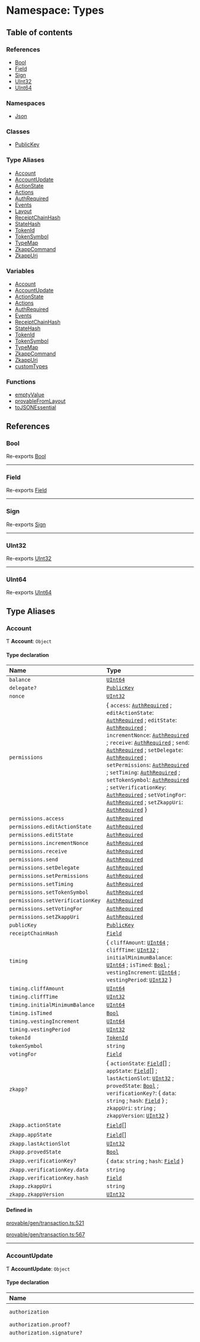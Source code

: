 # Namespace: Types

## Table of contents

### References

- [Bool](Types.md#bool)
- [Field](Types.md#field)
- [Sign](Types.md#sign)
- [UInt32](Types.md#uint32)
- [UInt64](Types.md#uint64)

### Namespaces

- [Json](Types.Json.md)

### Classes

- [PublicKey](../classes/Types.PublicKey.md)

### Type Aliases

- [Account](Types.md#account)
- [AccountUpdate](Types.md#accountupdate)
- [ActionState](Types.md#actionstate)
- [Actions](Types.md#actions)
- [AuthRequired](Types.md#authrequired)
- [Events](Types.md#events)
- [Layout](Types.md#layout)
- [ReceiptChainHash](Types.md#receiptchainhash)
- [StateHash](Types.md#statehash)
- [TokenId](Types.md#tokenid)
- [TokenSymbol](Types.md#tokensymbol)
- [TypeMap](Types.md#typemap)
- [ZkappCommand](Types.md#zkappcommand)
- [ZkappUri](Types.md#zkappuri)

### Variables

- [Account](Types.md#account-1)
- [AccountUpdate](Types.md#accountupdate-1)
- [ActionState](Types.md#actionstate-1)
- [Actions](Types.md#actions-1)
- [AuthRequired](Types.md#authrequired-1)
- [Events](Types.md#events-1)
- [ReceiptChainHash](Types.md#receiptchainhash-1)
- [StateHash](Types.md#statehash-1)
- [TokenId](Types.md#tokenid-1)
- [TokenSymbol](Types.md#tokensymbol-1)
- [TypeMap](Types.md#typemap-1)
- [ZkappCommand](Types.md#zkappcommand-1)
- [ZkappUri](Types.md#zkappuri-1)
- [customTypes](Types.md#customtypes)

### Functions

- [emptyValue](Types.md#emptyvalue)
- [provableFromLayout](Types.md#provablefromlayout)
- [toJSONEssential](Types.md#tojsonessential)

## References

### Bool

Re-exports [Bool](../classes/Bool.md)

___

### Field

Re-exports [Field](../classes/Field.md)

___

### Sign

Re-exports [Sign](../classes/Sign.md)

___

### UInt32

Re-exports [UInt32](../classes/UInt32.md)

___

### UInt64

Re-exports [UInt64](../classes/UInt64.md)

## Type Aliases

### Account

Ƭ **Account**: `Object`

#### Type declaration

| Name | Type |
| :------ | :------ |
| `balance` | [`UInt64`](../classes/UInt64.md) |
| `delegate?` | [`PublicKey`](../classes/Types.PublicKey.md) |
| `nonce` | [`UInt32`](../classes/UInt32.md) |
| `permissions` | { `access`: [`AuthRequired`](Types.md#authrequired-1) ; `editActionState`: [`AuthRequired`](Types.md#authrequired-1) ; `editState`: [`AuthRequired`](Types.md#authrequired-1) ; `incrementNonce`: [`AuthRequired`](Types.md#authrequired-1) ; `receive`: [`AuthRequired`](Types.md#authrequired-1) ; `send`: [`AuthRequired`](Types.md#authrequired-1) ; `setDelegate`: [`AuthRequired`](Types.md#authrequired-1) ; `setPermissions`: [`AuthRequired`](Types.md#authrequired-1) ; `setTiming`: [`AuthRequired`](Types.md#authrequired-1) ; `setTokenSymbol`: [`AuthRequired`](Types.md#authrequired-1) ; `setVerificationKey`: [`AuthRequired`](Types.md#authrequired-1) ; `setVotingFor`: [`AuthRequired`](Types.md#authrequired-1) ; `setZkappUri`: [`AuthRequired`](Types.md#authrequired-1)  } |
| `permissions.access` | [`AuthRequired`](Types.md#authrequired-1) |
| `permissions.editActionState` | [`AuthRequired`](Types.md#authrequired-1) |
| `permissions.editState` | [`AuthRequired`](Types.md#authrequired-1) |
| `permissions.incrementNonce` | [`AuthRequired`](Types.md#authrequired-1) |
| `permissions.receive` | [`AuthRequired`](Types.md#authrequired-1) |
| `permissions.send` | [`AuthRequired`](Types.md#authrequired-1) |
| `permissions.setDelegate` | [`AuthRequired`](Types.md#authrequired-1) |
| `permissions.setPermissions` | [`AuthRequired`](Types.md#authrequired-1) |
| `permissions.setTiming` | [`AuthRequired`](Types.md#authrequired-1) |
| `permissions.setTokenSymbol` | [`AuthRequired`](Types.md#authrequired-1) |
| `permissions.setVerificationKey` | [`AuthRequired`](Types.md#authrequired-1) |
| `permissions.setVotingFor` | [`AuthRequired`](Types.md#authrequired-1) |
| `permissions.setZkappUri` | [`AuthRequired`](Types.md#authrequired-1) |
| `publicKey` | [`PublicKey`](../classes/Types.PublicKey.md) |
| `receiptChainHash` | [`Field`](../classes/Field.md) |
| `timing` | { `cliffAmount`: [`UInt64`](../classes/UInt64.md) ; `cliffTime`: [`UInt32`](../classes/UInt32.md) ; `initialMinimumBalance`: [`UInt64`](../classes/UInt64.md) ; `isTimed`: [`Bool`](../classes/Bool.md) ; `vestingIncrement`: [`UInt64`](../classes/UInt64.md) ; `vestingPeriod`: [`UInt32`](../classes/UInt32.md)  } |
| `timing.cliffAmount` | [`UInt64`](../classes/UInt64.md) |
| `timing.cliffTime` | [`UInt32`](../classes/UInt32.md) |
| `timing.initialMinimumBalance` | [`UInt64`](../classes/UInt64.md) |
| `timing.isTimed` | [`Bool`](../classes/Bool.md) |
| `timing.vestingIncrement` | [`UInt64`](../classes/UInt64.md) |
| `timing.vestingPeriod` | [`UInt32`](../classes/UInt32.md) |
| `tokenId` | [`TokenId`](Types.md#tokenid-1) |
| `tokenSymbol` | `string` |
| `votingFor` | [`Field`](../classes/Field.md) |
| `zkapp?` | { `actionState`: [`Field`](../classes/Field.md)[] ; `appState`: [`Field`](../classes/Field.md)[] ; `lastActionSlot`: [`UInt32`](../classes/UInt32.md) ; `provedState`: [`Bool`](../classes/Bool.md) ; `verificationKey?`: { `data`: `string` ; `hash`: [`Field`](../classes/Field.md)  } ; `zkappUri`: `string` ; `zkappVersion`: [`UInt32`](../classes/UInt32.md)  } |
| `zkapp.actionState` | [`Field`](../classes/Field.md)[] |
| `zkapp.appState` | [`Field`](../classes/Field.md)[] |
| `zkapp.lastActionSlot` | [`UInt32`](../classes/UInt32.md) |
| `zkapp.provedState` | [`Bool`](../classes/Bool.md) |
| `zkapp.verificationKey?` | { `data`: `string` ; `hash`: [`Field`](../classes/Field.md)  } |
| `zkapp.verificationKey.data` | `string` |
| `zkapp.verificationKey.hash` | [`Field`](../classes/Field.md) |
| `zkapp.zkappUri` | `string` |
| `zkapp.zkappVersion` | [`UInt32`](../classes/UInt32.md) |

#### Defined in

[provable/gen/transaction.ts:521](https://github.com/o1-labs/snarkyjs/blob/3779d0f/src/provable/gen/transaction.ts#L521)

[provable/gen/transaction.ts:567](https://github.com/o1-labs/snarkyjs/blob/3779d0f/src/provable/gen/transaction.ts#L567)

___

### AccountUpdate

Ƭ **AccountUpdate**: `Object`

#### Type declaration

| Name | Type |
| :------ | :------ |
| `authorization` | { `proof?`: `string` ; `signature?`: `string`  } |
| `authorization.proof?` | `string` |
| `authorization.signature?` | `string` |
| `body` | { `actions`: { `data`: [`Field`](../classes/Field.md)[][] ; `hash`: [`Field`](../classes/Field.md)  } ; `authorizationKind`: { `isProved`: [`Bool`](../classes/Bool.md) ; `isSigned`: [`Bool`](../classes/Bool.md) ; `verificationKeyHash`: [`Field`](../classes/Field.md)  } ; `balanceChange`: { `magnitude`: [`UInt64`](../classes/UInt64.md) ; `sgn`: [`Sign`](../classes/Sign.md)  } ; `callData`: [`Field`](../classes/Field.md) ; `callDepth`: `number` ; `events`: { `data`: [`Field`](../classes/Field.md)[][] ; `hash`: [`Field`](../classes/Field.md)  } ; `implicitAccountCreationFee`: [`Bool`](../classes/Bool.md) ; `incrementNonce`: [`Bool`](../classes/Bool.md) ; `mayUseToken`: { `inheritFromParent`: [`Bool`](../classes/Bool.md) ; `parentsOwnToken`: [`Bool`](../classes/Bool.md)  } ; `preconditions`: { `account`: { `actionState`: { `isSome`: [`Bool`](../classes/Bool.md) ; `value`: [`Field`](../classes/Field.md)  } ; `balance`: { `isSome`: [`Bool`](../classes/Bool.md) ; `value`: { `lower`: [`UInt64`](../classes/UInt64.md) ; `upper`: [`UInt64`](../classes/UInt64.md)  }  } ; `delegate`: { `isSome`: [`Bool`](../classes/Bool.md) ; `value`: [`PublicKey`](../classes/Types.PublicKey.md)  } ; `isNew`: { `isSome`: [`Bool`](../classes/Bool.md) ; `value`: [`Bool`](../classes/Bool.md)  } ; `nonce`: { `isSome`: [`Bool`](../classes/Bool.md) ; `value`: { `lower`: [`UInt32`](../classes/UInt32.md) ; `upper`: [`UInt32`](../classes/UInt32.md)  }  } ; `provedState`: { `isSome`: [`Bool`](../classes/Bool.md) ; `value`: [`Bool`](../classes/Bool.md)  } ; `receiptChainHash`: { `isSome`: [`Bool`](../classes/Bool.md) ; `value`: [`Field`](../classes/Field.md)  } ; `state`: { `isSome`: [`Bool`](../classes/Bool.md) ; `value`: [`Field`](../classes/Field.md)  }[]  } ; `network`: { `blockchainLength`: { `isSome`: [`Bool`](../classes/Bool.md) ; `value`: { `lower`: [`UInt32`](../classes/UInt32.md) ; `upper`: [`UInt32`](../classes/UInt32.md)  }  } ; `globalSlotSinceGenesis`: { `isSome`: [`Bool`](../classes/Bool.md) ; `value`: { `lower`: [`UInt32`](../classes/UInt32.md) ; `upper`: [`UInt32`](../classes/UInt32.md)  }  } ; `minWindowDensity`: { `isSome`: [`Bool`](../classes/Bool.md) ; `value`: { `lower`: [`UInt32`](../classes/UInt32.md) ; `upper`: [`UInt32`](../classes/UInt32.md)  }  } ; `nextEpochData`: { `epochLength`: { `isSome`: [`Bool`](../classes/Bool.md) ; `value`: { `lower`: [`UInt32`](../classes/UInt32.md) ; `upper`: [`UInt32`](../classes/UInt32.md)  }  } ; `ledger`: { `hash`: { `isSome`: [`Bool`](../classes/Bool.md) ; `value`: [`Field`](../classes/Field.md)  } ; `totalCurrency`: { `isSome`: [`Bool`](../classes/Bool.md) ; `value`: { `lower`: [`UInt64`](../classes/UInt64.md) ; `upper`: [`UInt64`](../classes/UInt64.md)  }  }  } ; `lockCheckpoint`: { `isSome`: [`Bool`](../classes/Bool.md) ; `value`: [`Field`](../classes/Field.md)  } ; `seed`: { `isSome`: [`Bool`](../classes/Bool.md) ; `value`: [`Field`](../classes/Field.md)  } ; `startCheckpoint`: { `isSome`: [`Bool`](../classes/Bool.md) ; `value`: [`Field`](../classes/Field.md)  }  } ; `snarkedLedgerHash`: { `isSome`: [`Bool`](../classes/Bool.md) ; `value`: [`Field`](../classes/Field.md)  } ; `stakingEpochData`: { `epochLength`: { `isSome`: [`Bool`](../classes/Bool.md) ; `value`: { `lower`: [`UInt32`](../classes/UInt32.md) ; `upper`: [`UInt32`](../classes/UInt32.md)  }  } ; `ledger`: { `hash`: { `isSome`: [`Bool`](../classes/Bool.md) ; `value`: [`Field`](../classes/Field.md)  } ; `totalCurrency`: { `isSome`: [`Bool`](../classes/Bool.md) ; `value`: { `lower`: [`UInt64`](../classes/UInt64.md) ; `upper`: [`UInt64`](../classes/UInt64.md)  }  }  } ; `lockCheckpoint`: { `isSome`: [`Bool`](../classes/Bool.md) ; `value`: [`Field`](../classes/Field.md)  } ; `seed`: { `isSome`: [`Bool`](../classes/Bool.md) ; `value`: [`Field`](../classes/Field.md)  } ; `startCheckpoint`: { `isSome`: [`Bool`](../classes/Bool.md) ; `value`: [`Field`](../classes/Field.md)  }  } ; `totalCurrency`: { `isSome`: [`Bool`](../classes/Bool.md) ; `value`: { `lower`: [`UInt64`](../classes/UInt64.md) ; `upper`: [`UInt64`](../classes/UInt64.md)  }  }  } ; `validWhile`: { `isSome`: [`Bool`](../classes/Bool.md) ; `value`: { `lower`: [`UInt32`](../classes/UInt32.md) ; `upper`: [`UInt32`](../classes/UInt32.md)  }  }  } ; `publicKey`: [`PublicKey`](../classes/Types.PublicKey.md) ; `tokenId`: [`TokenId`](Types.md#tokenid-1) ; `update`: { `appState`: { `isSome`: [`Bool`](../classes/Bool.md) ; `value`: [`Field`](../classes/Field.md)  }[] ; `delegate`: { `isSome`: [`Bool`](../classes/Bool.md) ; `value`: [`PublicKey`](../classes/Types.PublicKey.md)  } ; `permissions`: { `isSome`: [`Bool`](../classes/Bool.md) ; `value`: { `access`: [`AuthRequired`](Types.md#authrequired-1) ; `editActionState`: [`AuthRequired`](Types.md#authrequired-1) ; `editState`: [`AuthRequired`](Types.md#authrequired-1) ; `incrementNonce`: [`AuthRequired`](Types.md#authrequired-1) ; `receive`: [`AuthRequired`](Types.md#authrequired-1) ; `send`: [`AuthRequired`](Types.md#authrequired-1) ; `setDelegate`: [`AuthRequired`](Types.md#authrequired-1) ; `setPermissions`: [`AuthRequired`](Types.md#authrequired-1) ; `setTiming`: [`AuthRequired`](Types.md#authrequired-1) ; `setTokenSymbol`: [`AuthRequired`](Types.md#authrequired-1) ; `setVerificationKey`: [`AuthRequired`](Types.md#authrequired-1) ; `setVotingFor`: [`AuthRequired`](Types.md#authrequired-1) ; `setZkappUri`: [`AuthRequired`](Types.md#authrequired-1)  }  } ; `timing`: { `isSome`: [`Bool`](../classes/Bool.md) ; `value`: { `cliffAmount`: [`UInt64`](../classes/UInt64.md) ; `cliffTime`: [`UInt32`](../classes/UInt32.md) ; `initialMinimumBalance`: [`UInt64`](../classes/UInt64.md) ; `vestingIncrement`: [`UInt64`](../classes/UInt64.md) ; `vestingPeriod`: [`UInt32`](../classes/UInt32.md)  }  } ; `tokenSymbol`: { `isSome`: [`Bool`](../classes/Bool.md) ; `value`: { `field`: [`Field`](../classes/Field.md) ; `symbol`: `string`  }  } ; `verificationKey`: { `isSome`: [`Bool`](../classes/Bool.md) ; `value`: { `data`: `string` ; `hash`: [`Field`](../classes/Field.md)  }  } ; `votingFor`: { `isSome`: [`Bool`](../classes/Bool.md) ; `value`: [`Field`](../classes/Field.md)  } ; `zkappUri`: { `isSome`: [`Bool`](../classes/Bool.md) ; `value`: { `data`: `string` ; `hash`: [`Field`](../classes/Field.md)  }  }  } ; `useFullCommitment`: [`Bool`](../classes/Bool.md)  } |
| `body.actions` | { `data`: [`Field`](../classes/Field.md)[][] ; `hash`: [`Field`](../classes/Field.md)  } |
| `body.actions.data` | [`Field`](../classes/Field.md)[][] |
| `body.actions.hash` | [`Field`](../classes/Field.md) |
| `body.authorizationKind` | { `isProved`: [`Bool`](../classes/Bool.md) ; `isSigned`: [`Bool`](../classes/Bool.md) ; `verificationKeyHash`: [`Field`](../classes/Field.md)  } |
| `body.authorizationKind.isProved` | [`Bool`](../classes/Bool.md) |
| `body.authorizationKind.isSigned` | [`Bool`](../classes/Bool.md) |
| `body.authorizationKind.verificationKeyHash` | [`Field`](../classes/Field.md) |
| `body.balanceChange` | { `magnitude`: [`UInt64`](../classes/UInt64.md) ; `sgn`: [`Sign`](../classes/Sign.md)  } |
| `body.balanceChange.magnitude` | [`UInt64`](../classes/UInt64.md) |
| `body.balanceChange.sgn` | [`Sign`](../classes/Sign.md) |
| `body.callData` | [`Field`](../classes/Field.md) |
| `body.callDepth` | `number` |
| `body.events` | { `data`: [`Field`](../classes/Field.md)[][] ; `hash`: [`Field`](../classes/Field.md)  } |
| `body.events.data` | [`Field`](../classes/Field.md)[][] |
| `body.events.hash` | [`Field`](../classes/Field.md) |
| `body.implicitAccountCreationFee` | [`Bool`](../classes/Bool.md) |
| `body.incrementNonce` | [`Bool`](../classes/Bool.md) |
| `body.mayUseToken` | { `inheritFromParent`: [`Bool`](../classes/Bool.md) ; `parentsOwnToken`: [`Bool`](../classes/Bool.md)  } |
| `body.mayUseToken.inheritFromParent` | [`Bool`](../classes/Bool.md) |
| `body.mayUseToken.parentsOwnToken` | [`Bool`](../classes/Bool.md) |
| `body.preconditions` | { `account`: { `actionState`: { `isSome`: [`Bool`](../classes/Bool.md) ; `value`: [`Field`](../classes/Field.md)  } ; `balance`: { `isSome`: [`Bool`](../classes/Bool.md) ; `value`: { `lower`: [`UInt64`](../classes/UInt64.md) ; `upper`: [`UInt64`](../classes/UInt64.md)  }  } ; `delegate`: { `isSome`: [`Bool`](../classes/Bool.md) ; `value`: [`PublicKey`](../classes/Types.PublicKey.md)  } ; `isNew`: { `isSome`: [`Bool`](../classes/Bool.md) ; `value`: [`Bool`](../classes/Bool.md)  } ; `nonce`: { `isSome`: [`Bool`](../classes/Bool.md) ; `value`: { `lower`: [`UInt32`](../classes/UInt32.md) ; `upper`: [`UInt32`](../classes/UInt32.md)  }  } ; `provedState`: { `isSome`: [`Bool`](../classes/Bool.md) ; `value`: [`Bool`](../classes/Bool.md)  } ; `receiptChainHash`: { `isSome`: [`Bool`](../classes/Bool.md) ; `value`: [`Field`](../classes/Field.md)  } ; `state`: { `isSome`: [`Bool`](../classes/Bool.md) ; `value`: [`Field`](../classes/Field.md)  }[]  } ; `network`: { `blockchainLength`: { `isSome`: [`Bool`](../classes/Bool.md) ; `value`: { `lower`: [`UInt32`](../classes/UInt32.md) ; `upper`: [`UInt32`](../classes/UInt32.md)  }  } ; `globalSlotSinceGenesis`: { `isSome`: [`Bool`](../classes/Bool.md) ; `value`: { `lower`: [`UInt32`](../classes/UInt32.md) ; `upper`: [`UInt32`](../classes/UInt32.md)  }  } ; `minWindowDensity`: { `isSome`: [`Bool`](../classes/Bool.md) ; `value`: { `lower`: [`UInt32`](../classes/UInt32.md) ; `upper`: [`UInt32`](../classes/UInt32.md)  }  } ; `nextEpochData`: { `epochLength`: { `isSome`: [`Bool`](../classes/Bool.md) ; `value`: { `lower`: [`UInt32`](../classes/UInt32.md) ; `upper`: [`UInt32`](../classes/UInt32.md)  }  } ; `ledger`: { `hash`: { `isSome`: [`Bool`](../classes/Bool.md) ; `value`: [`Field`](../classes/Field.md)  } ; `totalCurrency`: { `isSome`: [`Bool`](../classes/Bool.md) ; `value`: { `lower`: [`UInt64`](../classes/UInt64.md) ; `upper`: [`UInt64`](../classes/UInt64.md)  }  }  } ; `lockCheckpoint`: { `isSome`: [`Bool`](../classes/Bool.md) ; `value`: [`Field`](../classes/Field.md)  } ; `seed`: { `isSome`: [`Bool`](../classes/Bool.md) ; `value`: [`Field`](../classes/Field.md)  } ; `startCheckpoint`: { `isSome`: [`Bool`](../classes/Bool.md) ; `value`: [`Field`](../classes/Field.md)  }  } ; `snarkedLedgerHash`: { `isSome`: [`Bool`](../classes/Bool.md) ; `value`: [`Field`](../classes/Field.md)  } ; `stakingEpochData`: { `epochLength`: { `isSome`: [`Bool`](../classes/Bool.md) ; `value`: { `lower`: [`UInt32`](../classes/UInt32.md) ; `upper`: [`UInt32`](../classes/UInt32.md)  }  } ; `ledger`: { `hash`: { `isSome`: [`Bool`](../classes/Bool.md) ; `value`: [`Field`](../classes/Field.md)  } ; `totalCurrency`: { `isSome`: [`Bool`](../classes/Bool.md) ; `value`: { `lower`: [`UInt64`](../classes/UInt64.md) ; `upper`: [`UInt64`](../classes/UInt64.md)  }  }  } ; `lockCheckpoint`: { `isSome`: [`Bool`](../classes/Bool.md) ; `value`: [`Field`](../classes/Field.md)  } ; `seed`: { `isSome`: [`Bool`](../classes/Bool.md) ; `value`: [`Field`](../classes/Field.md)  } ; `startCheckpoint`: { `isSome`: [`Bool`](../classes/Bool.md) ; `value`: [`Field`](../classes/Field.md)  }  } ; `totalCurrency`: { `isSome`: [`Bool`](../classes/Bool.md) ; `value`: { `lower`: [`UInt64`](../classes/UInt64.md) ; `upper`: [`UInt64`](../classes/UInt64.md)  }  }  } ; `validWhile`: { `isSome`: [`Bool`](../classes/Bool.md) ; `value`: { `lower`: [`UInt32`](../classes/UInt32.md) ; `upper`: [`UInt32`](../classes/UInt32.md)  }  }  } |
| `body.preconditions.account` | { `actionState`: { `isSome`: [`Bool`](../classes/Bool.md) ; `value`: [`Field`](../classes/Field.md)  } ; `balance`: { `isSome`: [`Bool`](../classes/Bool.md) ; `value`: { `lower`: [`UInt64`](../classes/UInt64.md) ; `upper`: [`UInt64`](../classes/UInt64.md)  }  } ; `delegate`: { `isSome`: [`Bool`](../classes/Bool.md) ; `value`: [`PublicKey`](../classes/Types.PublicKey.md)  } ; `isNew`: { `isSome`: [`Bool`](../classes/Bool.md) ; `value`: [`Bool`](../classes/Bool.md)  } ; `nonce`: { `isSome`: [`Bool`](../classes/Bool.md) ; `value`: { `lower`: [`UInt32`](../classes/UInt32.md) ; `upper`: [`UInt32`](../classes/UInt32.md)  }  } ; `provedState`: { `isSome`: [`Bool`](../classes/Bool.md) ; `value`: [`Bool`](../classes/Bool.md)  } ; `receiptChainHash`: { `isSome`: [`Bool`](../classes/Bool.md) ; `value`: [`Field`](../classes/Field.md)  } ; `state`: { `isSome`: [`Bool`](../classes/Bool.md) ; `value`: [`Field`](../classes/Field.md)  }[]  } |
| `body.preconditions.account.actionState` | { `isSome`: [`Bool`](../classes/Bool.md) ; `value`: [`Field`](../classes/Field.md)  } |
| `body.preconditions.account.actionState.isSome` | [`Bool`](../classes/Bool.md) |
| `body.preconditions.account.actionState.value` | [`Field`](../classes/Field.md) |
| `body.preconditions.account.balance` | { `isSome`: [`Bool`](../classes/Bool.md) ; `value`: { `lower`: [`UInt64`](../classes/UInt64.md) ; `upper`: [`UInt64`](../classes/UInt64.md)  }  } |
| `body.preconditions.account.balance.isSome` | [`Bool`](../classes/Bool.md) |
| `body.preconditions.account.balance.value` | { `lower`: [`UInt64`](../classes/UInt64.md) ; `upper`: [`UInt64`](../classes/UInt64.md)  } |
| `body.preconditions.account.balance.value.lower` | [`UInt64`](../classes/UInt64.md) |
| `body.preconditions.account.balance.value.upper` | [`UInt64`](../classes/UInt64.md) |
| `body.preconditions.account.delegate` | { `isSome`: [`Bool`](../classes/Bool.md) ; `value`: [`PublicKey`](../classes/Types.PublicKey.md)  } |
| `body.preconditions.account.delegate.isSome` | [`Bool`](../classes/Bool.md) |
| `body.preconditions.account.delegate.value` | [`PublicKey`](../classes/Types.PublicKey.md) |
| `body.preconditions.account.isNew` | { `isSome`: [`Bool`](../classes/Bool.md) ; `value`: [`Bool`](../classes/Bool.md)  } |
| `body.preconditions.account.isNew.isSome` | [`Bool`](../classes/Bool.md) |
| `body.preconditions.account.isNew.value` | [`Bool`](../classes/Bool.md) |
| `body.preconditions.account.nonce` | { `isSome`: [`Bool`](../classes/Bool.md) ; `value`: { `lower`: [`UInt32`](../classes/UInt32.md) ; `upper`: [`UInt32`](../classes/UInt32.md)  }  } |
| `body.preconditions.account.nonce.isSome` | [`Bool`](../classes/Bool.md) |
| `body.preconditions.account.nonce.value` | { `lower`: [`UInt32`](../classes/UInt32.md) ; `upper`: [`UInt32`](../classes/UInt32.md)  } |
| `body.preconditions.account.nonce.value.lower` | [`UInt32`](../classes/UInt32.md) |
| `body.preconditions.account.nonce.value.upper` | [`UInt32`](../classes/UInt32.md) |
| `body.preconditions.account.provedState` | { `isSome`: [`Bool`](../classes/Bool.md) ; `value`: [`Bool`](../classes/Bool.md)  } |
| `body.preconditions.account.provedState.isSome` | [`Bool`](../classes/Bool.md) |
| `body.preconditions.account.provedState.value` | [`Bool`](../classes/Bool.md) |
| `body.preconditions.account.receiptChainHash` | { `isSome`: [`Bool`](../classes/Bool.md) ; `value`: [`Field`](../classes/Field.md)  } |
| `body.preconditions.account.receiptChainHash.isSome` | [`Bool`](../classes/Bool.md) |
| `body.preconditions.account.receiptChainHash.value` | [`Field`](../classes/Field.md) |
| `body.preconditions.account.state` | { `isSome`: [`Bool`](../classes/Bool.md) ; `value`: [`Field`](../classes/Field.md)  }[] |
| `body.preconditions.network` | { `blockchainLength`: { `isSome`: [`Bool`](../classes/Bool.md) ; `value`: { `lower`: [`UInt32`](../classes/UInt32.md) ; `upper`: [`UInt32`](../classes/UInt32.md)  }  } ; `globalSlotSinceGenesis`: { `isSome`: [`Bool`](../classes/Bool.md) ; `value`: { `lower`: [`UInt32`](../classes/UInt32.md) ; `upper`: [`UInt32`](../classes/UInt32.md)  }  } ; `minWindowDensity`: { `isSome`: [`Bool`](../classes/Bool.md) ; `value`: { `lower`: [`UInt32`](../classes/UInt32.md) ; `upper`: [`UInt32`](../classes/UInt32.md)  }  } ; `nextEpochData`: { `epochLength`: { `isSome`: [`Bool`](../classes/Bool.md) ; `value`: { `lower`: [`UInt32`](../classes/UInt32.md) ; `upper`: [`UInt32`](../classes/UInt32.md)  }  } ; `ledger`: { `hash`: { `isSome`: [`Bool`](../classes/Bool.md) ; `value`: [`Field`](../classes/Field.md)  } ; `totalCurrency`: { `isSome`: [`Bool`](../classes/Bool.md) ; `value`: { `lower`: [`UInt64`](../classes/UInt64.md) ; `upper`: [`UInt64`](../classes/UInt64.md)  }  }  } ; `lockCheckpoint`: { `isSome`: [`Bool`](../classes/Bool.md) ; `value`: [`Field`](../classes/Field.md)  } ; `seed`: { `isSome`: [`Bool`](../classes/Bool.md) ; `value`: [`Field`](../classes/Field.md)  } ; `startCheckpoint`: { `isSome`: [`Bool`](../classes/Bool.md) ; `value`: [`Field`](../classes/Field.md)  }  } ; `snarkedLedgerHash`: { `isSome`: [`Bool`](../classes/Bool.md) ; `value`: [`Field`](../classes/Field.md)  } ; `stakingEpochData`: { `epochLength`: { `isSome`: [`Bool`](../classes/Bool.md) ; `value`: { `lower`: [`UInt32`](../classes/UInt32.md) ; `upper`: [`UInt32`](../classes/UInt32.md)  }  } ; `ledger`: { `hash`: { `isSome`: [`Bool`](../classes/Bool.md) ; `value`: [`Field`](../classes/Field.md)  } ; `totalCurrency`: { `isSome`: [`Bool`](../classes/Bool.md) ; `value`: { `lower`: [`UInt64`](../classes/UInt64.md) ; `upper`: [`UInt64`](../classes/UInt64.md)  }  }  } ; `lockCheckpoint`: { `isSome`: [`Bool`](../classes/Bool.md) ; `value`: [`Field`](../classes/Field.md)  } ; `seed`: { `isSome`: [`Bool`](../classes/Bool.md) ; `value`: [`Field`](../classes/Field.md)  } ; `startCheckpoint`: { `isSome`: [`Bool`](../classes/Bool.md) ; `value`: [`Field`](../classes/Field.md)  }  } ; `totalCurrency`: { `isSome`: [`Bool`](../classes/Bool.md) ; `value`: { `lower`: [`UInt64`](../classes/UInt64.md) ; `upper`: [`UInt64`](../classes/UInt64.md)  }  }  } |
| `body.preconditions.network.blockchainLength` | { `isSome`: [`Bool`](../classes/Bool.md) ; `value`: { `lower`: [`UInt32`](../classes/UInt32.md) ; `upper`: [`UInt32`](../classes/UInt32.md)  }  } |
| `body.preconditions.network.blockchainLength.isSome` | [`Bool`](../classes/Bool.md) |
| `body.preconditions.network.blockchainLength.value` | { `lower`: [`UInt32`](../classes/UInt32.md) ; `upper`: [`UInt32`](../classes/UInt32.md)  } |
| `body.preconditions.network.blockchainLength.value.lower` | [`UInt32`](../classes/UInt32.md) |
| `body.preconditions.network.blockchainLength.value.upper` | [`UInt32`](../classes/UInt32.md) |
| `body.preconditions.network.globalSlotSinceGenesis` | { `isSome`: [`Bool`](../classes/Bool.md) ; `value`: { `lower`: [`UInt32`](../classes/UInt32.md) ; `upper`: [`UInt32`](../classes/UInt32.md)  }  } |
| `body.preconditions.network.globalSlotSinceGenesis.isSome` | [`Bool`](../classes/Bool.md) |
| `body.preconditions.network.globalSlotSinceGenesis.value` | { `lower`: [`UInt32`](../classes/UInt32.md) ; `upper`: [`UInt32`](../classes/UInt32.md)  } |
| `body.preconditions.network.globalSlotSinceGenesis.value.lower` | [`UInt32`](../classes/UInt32.md) |
| `body.preconditions.network.globalSlotSinceGenesis.value.upper` | [`UInt32`](../classes/UInt32.md) |
| `body.preconditions.network.minWindowDensity` | { `isSome`: [`Bool`](../classes/Bool.md) ; `value`: { `lower`: [`UInt32`](../classes/UInt32.md) ; `upper`: [`UInt32`](../classes/UInt32.md)  }  } |
| `body.preconditions.network.minWindowDensity.isSome` | [`Bool`](../classes/Bool.md) |
| `body.preconditions.network.minWindowDensity.value` | { `lower`: [`UInt32`](../classes/UInt32.md) ; `upper`: [`UInt32`](../classes/UInt32.md)  } |
| `body.preconditions.network.minWindowDensity.value.lower` | [`UInt32`](../classes/UInt32.md) |
| `body.preconditions.network.minWindowDensity.value.upper` | [`UInt32`](../classes/UInt32.md) |
| `body.preconditions.network.nextEpochData` | { `epochLength`: { `isSome`: [`Bool`](../classes/Bool.md) ; `value`: { `lower`: [`UInt32`](../classes/UInt32.md) ; `upper`: [`UInt32`](../classes/UInt32.md)  }  } ; `ledger`: { `hash`: { `isSome`: [`Bool`](../classes/Bool.md) ; `value`: [`Field`](../classes/Field.md)  } ; `totalCurrency`: { `isSome`: [`Bool`](../classes/Bool.md) ; `value`: { `lower`: [`UInt64`](../classes/UInt64.md) ; `upper`: [`UInt64`](../classes/UInt64.md)  }  }  } ; `lockCheckpoint`: { `isSome`: [`Bool`](../classes/Bool.md) ; `value`: [`Field`](../classes/Field.md)  } ; `seed`: { `isSome`: [`Bool`](../classes/Bool.md) ; `value`: [`Field`](../classes/Field.md)  } ; `startCheckpoint`: { `isSome`: [`Bool`](../classes/Bool.md) ; `value`: [`Field`](../classes/Field.md)  }  } |
| `body.preconditions.network.nextEpochData.epochLength` | { `isSome`: [`Bool`](../classes/Bool.md) ; `value`: { `lower`: [`UInt32`](../classes/UInt32.md) ; `upper`: [`UInt32`](../classes/UInt32.md)  }  } |
| `body.preconditions.network.nextEpochData.epochLength.isSome` | [`Bool`](../classes/Bool.md) |
| `body.preconditions.network.nextEpochData.epochLength.value` | { `lower`: [`UInt32`](../classes/UInt32.md) ; `upper`: [`UInt32`](../classes/UInt32.md)  } |
| `body.preconditions.network.nextEpochData.epochLength.value.lower` | [`UInt32`](../classes/UInt32.md) |
| `body.preconditions.network.nextEpochData.epochLength.value.upper` | [`UInt32`](../classes/UInt32.md) |
| `body.preconditions.network.nextEpochData.ledger` | { `hash`: { `isSome`: [`Bool`](../classes/Bool.md) ; `value`: [`Field`](../classes/Field.md)  } ; `totalCurrency`: { `isSome`: [`Bool`](../classes/Bool.md) ; `value`: { `lower`: [`UInt64`](../classes/UInt64.md) ; `upper`: [`UInt64`](../classes/UInt64.md)  }  }  } |
| `body.preconditions.network.nextEpochData.ledger.hash` | { `isSome`: [`Bool`](../classes/Bool.md) ; `value`: [`Field`](../classes/Field.md)  } |
| `body.preconditions.network.nextEpochData.ledger.hash.isSome` | [`Bool`](../classes/Bool.md) |
| `body.preconditions.network.nextEpochData.ledger.hash.value` | [`Field`](../classes/Field.md) |
| `body.preconditions.network.nextEpochData.ledger.totalCurrency` | { `isSome`: [`Bool`](../classes/Bool.md) ; `value`: { `lower`: [`UInt64`](../classes/UInt64.md) ; `upper`: [`UInt64`](../classes/UInt64.md)  }  } |
| `body.preconditions.network.nextEpochData.ledger.totalCurrency.isSome` | [`Bool`](../classes/Bool.md) |
| `body.preconditions.network.nextEpochData.ledger.totalCurrency.value` | { `lower`: [`UInt64`](../classes/UInt64.md) ; `upper`: [`UInt64`](../classes/UInt64.md)  } |
| `body.preconditions.network.nextEpochData.ledger.totalCurrency.value.lower` | [`UInt64`](../classes/UInt64.md) |
| `body.preconditions.network.nextEpochData.ledger.totalCurrency.value.upper` | [`UInt64`](../classes/UInt64.md) |
| `body.preconditions.network.nextEpochData.lockCheckpoint` | { `isSome`: [`Bool`](../classes/Bool.md) ; `value`: [`Field`](../classes/Field.md)  } |
| `body.preconditions.network.nextEpochData.lockCheckpoint.isSome` | [`Bool`](../classes/Bool.md) |
| `body.preconditions.network.nextEpochData.lockCheckpoint.value` | [`Field`](../classes/Field.md) |
| `body.preconditions.network.nextEpochData.seed` | { `isSome`: [`Bool`](../classes/Bool.md) ; `value`: [`Field`](../classes/Field.md)  } |
| `body.preconditions.network.nextEpochData.seed.isSome` | [`Bool`](../classes/Bool.md) |
| `body.preconditions.network.nextEpochData.seed.value` | [`Field`](../classes/Field.md) |
| `body.preconditions.network.nextEpochData.startCheckpoint` | { `isSome`: [`Bool`](../classes/Bool.md) ; `value`: [`Field`](../classes/Field.md)  } |
| `body.preconditions.network.nextEpochData.startCheckpoint.isSome` | [`Bool`](../classes/Bool.md) |
| `body.preconditions.network.nextEpochData.startCheckpoint.value` | [`Field`](../classes/Field.md) |
| `body.preconditions.network.snarkedLedgerHash` | { `isSome`: [`Bool`](../classes/Bool.md) ; `value`: [`Field`](../classes/Field.md)  } |
| `body.preconditions.network.snarkedLedgerHash.isSome` | [`Bool`](../classes/Bool.md) |
| `body.preconditions.network.snarkedLedgerHash.value` | [`Field`](../classes/Field.md) |
| `body.preconditions.network.stakingEpochData` | { `epochLength`: { `isSome`: [`Bool`](../classes/Bool.md) ; `value`: { `lower`: [`UInt32`](../classes/UInt32.md) ; `upper`: [`UInt32`](../classes/UInt32.md)  }  } ; `ledger`: { `hash`: { `isSome`: [`Bool`](../classes/Bool.md) ; `value`: [`Field`](../classes/Field.md)  } ; `totalCurrency`: { `isSome`: [`Bool`](../classes/Bool.md) ; `value`: { `lower`: [`UInt64`](../classes/UInt64.md) ; `upper`: [`UInt64`](../classes/UInt64.md)  }  }  } ; `lockCheckpoint`: { `isSome`: [`Bool`](../classes/Bool.md) ; `value`: [`Field`](../classes/Field.md)  } ; `seed`: { `isSome`: [`Bool`](../classes/Bool.md) ; `value`: [`Field`](../classes/Field.md)  } ; `startCheckpoint`: { `isSome`: [`Bool`](../classes/Bool.md) ; `value`: [`Field`](../classes/Field.md)  }  } |
| `body.preconditions.network.stakingEpochData.epochLength` | { `isSome`: [`Bool`](../classes/Bool.md) ; `value`: { `lower`: [`UInt32`](../classes/UInt32.md) ; `upper`: [`UInt32`](../classes/UInt32.md)  }  } |
| `body.preconditions.network.stakingEpochData.epochLength.isSome` | [`Bool`](../classes/Bool.md) |
| `body.preconditions.network.stakingEpochData.epochLength.value` | { `lower`: [`UInt32`](../classes/UInt32.md) ; `upper`: [`UInt32`](../classes/UInt32.md)  } |
| `body.preconditions.network.stakingEpochData.epochLength.value.lower` | [`UInt32`](../classes/UInt32.md) |
| `body.preconditions.network.stakingEpochData.epochLength.value.upper` | [`UInt32`](../classes/UInt32.md) |
| `body.preconditions.network.stakingEpochData.ledger` | { `hash`: { `isSome`: [`Bool`](../classes/Bool.md) ; `value`: [`Field`](../classes/Field.md)  } ; `totalCurrency`: { `isSome`: [`Bool`](../classes/Bool.md) ; `value`: { `lower`: [`UInt64`](../classes/UInt64.md) ; `upper`: [`UInt64`](../classes/UInt64.md)  }  }  } |
| `body.preconditions.network.stakingEpochData.ledger.hash` | { `isSome`: [`Bool`](../classes/Bool.md) ; `value`: [`Field`](../classes/Field.md)  } |
| `body.preconditions.network.stakingEpochData.ledger.hash.isSome` | [`Bool`](../classes/Bool.md) |
| `body.preconditions.network.stakingEpochData.ledger.hash.value` | [`Field`](../classes/Field.md) |
| `body.preconditions.network.stakingEpochData.ledger.totalCurrency` | { `isSome`: [`Bool`](../classes/Bool.md) ; `value`: { `lower`: [`UInt64`](../classes/UInt64.md) ; `upper`: [`UInt64`](../classes/UInt64.md)  }  } |
| `body.preconditions.network.stakingEpochData.ledger.totalCurrency.isSome` | [`Bool`](../classes/Bool.md) |
| `body.preconditions.network.stakingEpochData.ledger.totalCurrency.value` | { `lower`: [`UInt64`](../classes/UInt64.md) ; `upper`: [`UInt64`](../classes/UInt64.md)  } |
| `body.preconditions.network.stakingEpochData.ledger.totalCurrency.value.lower` | [`UInt64`](../classes/UInt64.md) |
| `body.preconditions.network.stakingEpochData.ledger.totalCurrency.value.upper` | [`UInt64`](../classes/UInt64.md) |
| `body.preconditions.network.stakingEpochData.lockCheckpoint` | { `isSome`: [`Bool`](../classes/Bool.md) ; `value`: [`Field`](../classes/Field.md)  } |
| `body.preconditions.network.stakingEpochData.lockCheckpoint.isSome` | [`Bool`](../classes/Bool.md) |
| `body.preconditions.network.stakingEpochData.lockCheckpoint.value` | [`Field`](../classes/Field.md) |
| `body.preconditions.network.stakingEpochData.seed` | { `isSome`: [`Bool`](../classes/Bool.md) ; `value`: [`Field`](../classes/Field.md)  } |
| `body.preconditions.network.stakingEpochData.seed.isSome` | [`Bool`](../classes/Bool.md) |
| `body.preconditions.network.stakingEpochData.seed.value` | [`Field`](../classes/Field.md) |
| `body.preconditions.network.stakingEpochData.startCheckpoint` | { `isSome`: [`Bool`](../classes/Bool.md) ; `value`: [`Field`](../classes/Field.md)  } |
| `body.preconditions.network.stakingEpochData.startCheckpoint.isSome` | [`Bool`](../classes/Bool.md) |
| `body.preconditions.network.stakingEpochData.startCheckpoint.value` | [`Field`](../classes/Field.md) |
| `body.preconditions.network.totalCurrency` | { `isSome`: [`Bool`](../classes/Bool.md) ; `value`: { `lower`: [`UInt64`](../classes/UInt64.md) ; `upper`: [`UInt64`](../classes/UInt64.md)  }  } |
| `body.preconditions.network.totalCurrency.isSome` | [`Bool`](../classes/Bool.md) |
| `body.preconditions.network.totalCurrency.value` | { `lower`: [`UInt64`](../classes/UInt64.md) ; `upper`: [`UInt64`](../classes/UInt64.md)  } |
| `body.preconditions.network.totalCurrency.value.lower` | [`UInt64`](../classes/UInt64.md) |
| `body.preconditions.network.totalCurrency.value.upper` | [`UInt64`](../classes/UInt64.md) |
| `body.preconditions.validWhile` | { `isSome`: [`Bool`](../classes/Bool.md) ; `value`: { `lower`: [`UInt32`](../classes/UInt32.md) ; `upper`: [`UInt32`](../classes/UInt32.md)  }  } |
| `body.preconditions.validWhile.isSome` | [`Bool`](../classes/Bool.md) |
| `body.preconditions.validWhile.value` | { `lower`: [`UInt32`](../classes/UInt32.md) ; `upper`: [`UInt32`](../classes/UInt32.md)  } |
| `body.preconditions.validWhile.value.lower` | [`UInt32`](../classes/UInt32.md) |
| `body.preconditions.validWhile.value.upper` | [`UInt32`](../classes/UInt32.md) |
| `body.publicKey` | [`PublicKey`](../classes/Types.PublicKey.md) |
| `body.tokenId` | [`TokenId`](Types.md#tokenid-1) |
| `body.update` | { `appState`: { `isSome`: [`Bool`](../classes/Bool.md) ; `value`: [`Field`](../classes/Field.md)  }[] ; `delegate`: { `isSome`: [`Bool`](../classes/Bool.md) ; `value`: [`PublicKey`](../classes/Types.PublicKey.md)  } ; `permissions`: { `isSome`: [`Bool`](../classes/Bool.md) ; `value`: { `access`: [`AuthRequired`](Types.md#authrequired-1) ; `editActionState`: [`AuthRequired`](Types.md#authrequired-1) ; `editState`: [`AuthRequired`](Types.md#authrequired-1) ; `incrementNonce`: [`AuthRequired`](Types.md#authrequired-1) ; `receive`: [`AuthRequired`](Types.md#authrequired-1) ; `send`: [`AuthRequired`](Types.md#authrequired-1) ; `setDelegate`: [`AuthRequired`](Types.md#authrequired-1) ; `setPermissions`: [`AuthRequired`](Types.md#authrequired-1) ; `setTiming`: [`AuthRequired`](Types.md#authrequired-1) ; `setTokenSymbol`: [`AuthRequired`](Types.md#authrequired-1) ; `setVerificationKey`: [`AuthRequired`](Types.md#authrequired-1) ; `setVotingFor`: [`AuthRequired`](Types.md#authrequired-1) ; `setZkappUri`: [`AuthRequired`](Types.md#authrequired-1)  }  } ; `timing`: { `isSome`: [`Bool`](../classes/Bool.md) ; `value`: { `cliffAmount`: [`UInt64`](../classes/UInt64.md) ; `cliffTime`: [`UInt32`](../classes/UInt32.md) ; `initialMinimumBalance`: [`UInt64`](../classes/UInt64.md) ; `vestingIncrement`: [`UInt64`](../classes/UInt64.md) ; `vestingPeriod`: [`UInt32`](../classes/UInt32.md)  }  } ; `tokenSymbol`: { `isSome`: [`Bool`](../classes/Bool.md) ; `value`: { `field`: [`Field`](../classes/Field.md) ; `symbol`: `string`  }  } ; `verificationKey`: { `isSome`: [`Bool`](../classes/Bool.md) ; `value`: { `data`: `string` ; `hash`: [`Field`](../classes/Field.md)  }  } ; `votingFor`: { `isSome`: [`Bool`](../classes/Bool.md) ; `value`: [`Field`](../classes/Field.md)  } ; `zkappUri`: { `isSome`: [`Bool`](../classes/Bool.md) ; `value`: { `data`: `string` ; `hash`: [`Field`](../classes/Field.md)  }  }  } |
| `body.update.appState` | { `isSome`: [`Bool`](../classes/Bool.md) ; `value`: [`Field`](../classes/Field.md)  }[] |
| `body.update.delegate` | { `isSome`: [`Bool`](../classes/Bool.md) ; `value`: [`PublicKey`](../classes/Types.PublicKey.md)  } |
| `body.update.delegate.isSome` | [`Bool`](../classes/Bool.md) |
| `body.update.delegate.value` | [`PublicKey`](../classes/Types.PublicKey.md) |
| `body.update.permissions` | { `isSome`: [`Bool`](../classes/Bool.md) ; `value`: { `access`: [`AuthRequired`](Types.md#authrequired-1) ; `editActionState`: [`AuthRequired`](Types.md#authrequired-1) ; `editState`: [`AuthRequired`](Types.md#authrequired-1) ; `incrementNonce`: [`AuthRequired`](Types.md#authrequired-1) ; `receive`: [`AuthRequired`](Types.md#authrequired-1) ; `send`: [`AuthRequired`](Types.md#authrequired-1) ; `setDelegate`: [`AuthRequired`](Types.md#authrequired-1) ; `setPermissions`: [`AuthRequired`](Types.md#authrequired-1) ; `setTiming`: [`AuthRequired`](Types.md#authrequired-1) ; `setTokenSymbol`: [`AuthRequired`](Types.md#authrequired-1) ; `setVerificationKey`: [`AuthRequired`](Types.md#authrequired-1) ; `setVotingFor`: [`AuthRequired`](Types.md#authrequired-1) ; `setZkappUri`: [`AuthRequired`](Types.md#authrequired-1)  }  } |
| `body.update.permissions.isSome` | [`Bool`](../classes/Bool.md) |
| `body.update.permissions.value` | { `access`: [`AuthRequired`](Types.md#authrequired-1) ; `editActionState`: [`AuthRequired`](Types.md#authrequired-1) ; `editState`: [`AuthRequired`](Types.md#authrequired-1) ; `incrementNonce`: [`AuthRequired`](Types.md#authrequired-1) ; `receive`: [`AuthRequired`](Types.md#authrequired-1) ; `send`: [`AuthRequired`](Types.md#authrequired-1) ; `setDelegate`: [`AuthRequired`](Types.md#authrequired-1) ; `setPermissions`: [`AuthRequired`](Types.md#authrequired-1) ; `setTiming`: [`AuthRequired`](Types.md#authrequired-1) ; `setTokenSymbol`: [`AuthRequired`](Types.md#authrequired-1) ; `setVerificationKey`: [`AuthRequired`](Types.md#authrequired-1) ; `setVotingFor`: [`AuthRequired`](Types.md#authrequired-1) ; `setZkappUri`: [`AuthRequired`](Types.md#authrequired-1)  } |
| `body.update.permissions.value.access` | [`AuthRequired`](Types.md#authrequired-1) |
| `body.update.permissions.value.editActionState` | [`AuthRequired`](Types.md#authrequired-1) |
| `body.update.permissions.value.editState` | [`AuthRequired`](Types.md#authrequired-1) |
| `body.update.permissions.value.incrementNonce` | [`AuthRequired`](Types.md#authrequired-1) |
| `body.update.permissions.value.receive` | [`AuthRequired`](Types.md#authrequired-1) |
| `body.update.permissions.value.send` | [`AuthRequired`](Types.md#authrequired-1) |
| `body.update.permissions.value.setDelegate` | [`AuthRequired`](Types.md#authrequired-1) |
| `body.update.permissions.value.setPermissions` | [`AuthRequired`](Types.md#authrequired-1) |
| `body.update.permissions.value.setTiming` | [`AuthRequired`](Types.md#authrequired-1) |
| `body.update.permissions.value.setTokenSymbol` | [`AuthRequired`](Types.md#authrequired-1) |
| `body.update.permissions.value.setVerificationKey` | [`AuthRequired`](Types.md#authrequired-1) |
| `body.update.permissions.value.setVotingFor` | [`AuthRequired`](Types.md#authrequired-1) |
| `body.update.permissions.value.setZkappUri` | [`AuthRequired`](Types.md#authrequired-1) |
| `body.update.timing` | { `isSome`: [`Bool`](../classes/Bool.md) ; `value`: { `cliffAmount`: [`UInt64`](../classes/UInt64.md) ; `cliffTime`: [`UInt32`](../classes/UInt32.md) ; `initialMinimumBalance`: [`UInt64`](../classes/UInt64.md) ; `vestingIncrement`: [`UInt64`](../classes/UInt64.md) ; `vestingPeriod`: [`UInt32`](../classes/UInt32.md)  }  } |
| `body.update.timing.isSome` | [`Bool`](../classes/Bool.md) |
| `body.update.timing.value` | { `cliffAmount`: [`UInt64`](../classes/UInt64.md) ; `cliffTime`: [`UInt32`](../classes/UInt32.md) ; `initialMinimumBalance`: [`UInt64`](../classes/UInt64.md) ; `vestingIncrement`: [`UInt64`](../classes/UInt64.md) ; `vestingPeriod`: [`UInt32`](../classes/UInt32.md)  } |
| `body.update.timing.value.cliffAmount` | [`UInt64`](../classes/UInt64.md) |
| `body.update.timing.value.cliffTime` | [`UInt32`](../classes/UInt32.md) |
| `body.update.timing.value.initialMinimumBalance` | [`UInt64`](../classes/UInt64.md) |
| `body.update.timing.value.vestingIncrement` | [`UInt64`](../classes/UInt64.md) |
| `body.update.timing.value.vestingPeriod` | [`UInt32`](../classes/UInt32.md) |
| `body.update.tokenSymbol` | { `isSome`: [`Bool`](../classes/Bool.md) ; `value`: { `field`: [`Field`](../classes/Field.md) ; `symbol`: `string`  }  } |
| `body.update.tokenSymbol.isSome` | [`Bool`](../classes/Bool.md) |
| `body.update.tokenSymbol.value` | { `field`: [`Field`](../classes/Field.md) ; `symbol`: `string`  } |
| `body.update.tokenSymbol.value.field` | [`Field`](../classes/Field.md) |
| `body.update.tokenSymbol.value.symbol` | `string` |
| `body.update.verificationKey` | { `isSome`: [`Bool`](../classes/Bool.md) ; `value`: { `data`: `string` ; `hash`: [`Field`](../classes/Field.md)  }  } |
| `body.update.verificationKey.isSome` | [`Bool`](../classes/Bool.md) |
| `body.update.verificationKey.value` | { `data`: `string` ; `hash`: [`Field`](../classes/Field.md)  } |
| `body.update.verificationKey.value.data` | `string` |
| `body.update.verificationKey.value.hash` | [`Field`](../classes/Field.md) |
| `body.update.votingFor` | { `isSome`: [`Bool`](../classes/Bool.md) ; `value`: [`Field`](../classes/Field.md)  } |
| `body.update.votingFor.isSome` | [`Bool`](../classes/Bool.md) |
| `body.update.votingFor.value` | [`Field`](../classes/Field.md) |
| `body.update.zkappUri` | { `isSome`: [`Bool`](../classes/Bool.md) ; `value`: { `data`: `string` ; `hash`: [`Field`](../classes/Field.md)  }  } |
| `body.update.zkappUri.isSome` | [`Bool`](../classes/Bool.md) |
| `body.update.zkappUri.value` | { `data`: `string` ; `hash`: [`Field`](../classes/Field.md)  } |
| `body.update.zkappUri.value.data` | `string` |
| `body.update.zkappUri.value.hash` | [`Field`](../classes/Field.md) |
| `body.useFullCommitment` | [`Bool`](../classes/Bool.md) |

#### Defined in

[provable/gen/transaction.ts:320](https://github.com/o1-labs/snarkyjs/blob/3779d0f/src/provable/gen/transaction.ts#L320)

[provable/gen/transaction.ts:517](https://github.com/o1-labs/snarkyjs/blob/3779d0f/src/provable/gen/transaction.ts#L517)

___

### ActionState

Ƭ **ActionState**: [`Field`](../classes/Field.md)

#### Defined in

[provable/transaction-leaves.ts:47](https://github.com/o1-labs/snarkyjs/blob/3779d0f/src/provable/transaction-leaves.ts#L47)

[provable/transaction-leaves.ts:48](https://github.com/o1-labs/snarkyjs/blob/3779d0f/src/provable/transaction-leaves.ts#L48)

___

### Actions

Ƭ **Actions**: [`Events`](Types.md#events-1)

#### Defined in

[provable/transaction-leaves.ts:44](https://github.com/o1-labs/snarkyjs/blob/3779d0f/src/provable/transaction-leaves.ts#L44)

[provable/transaction-leaves.ts:45](https://github.com/o1-labs/snarkyjs/blob/3779d0f/src/provable/transaction-leaves.ts#L45)

___

### AuthRequired

Ƭ **AuthRequired**: `Object`

#### Type declaration

| Name | Type |
| :------ | :------ |
| `constant` | [`Bool`](../classes/Bool.md) |
| `signatureNecessary` | [`Bool`](../classes/Bool.md) |
| `signatureSufficient` | [`Bool`](../classes/Bool.md) |

#### Defined in

[provable/transaction-leaves.ts:26](https://github.com/o1-labs/snarkyjs/blob/3779d0f/src/provable/transaction-leaves.ts#L26)

[provable/transaction-leaves.ts:36](https://github.com/o1-labs/snarkyjs/blob/3779d0f/src/provable/transaction-leaves.ts#L36)

___

### Events

Ƭ **Events**: `Object`

#### Type declaration

| Name | Type |
| :------ | :------ |
| `data` | `Event`[] |
| `hash` | [`Field`](../classes/Field.md) |

#### Defined in

[provable/transaction-leaves.ts:40](https://github.com/o1-labs/snarkyjs/blob/3779d0f/src/provable/transaction-leaves.ts#L40)

[provable/transaction-leaves.ts:45](https://github.com/o1-labs/snarkyjs/blob/3779d0f/src/provable/transaction-leaves.ts#L45)

___

### Layout

Ƭ **Layout**: `GenericLayout`<[`TypeMap`](Types.md#typemap-1)\>

#### Defined in

[provable/gen/transaction.ts:58](https://github.com/o1-labs/snarkyjs/blob/3779d0f/src/provable/gen/transaction.ts#L58)

___

### ReceiptChainHash

Ƭ **ReceiptChainHash**: [`Field`](../classes/Field.md)

#### Defined in

[provable/transaction-leaves.ts:53](https://github.com/o1-labs/snarkyjs/blob/3779d0f/src/provable/transaction-leaves.ts#L53)

[provable/transaction-leaves.ts:54](https://github.com/o1-labs/snarkyjs/blob/3779d0f/src/provable/transaction-leaves.ts#L54)

___

### StateHash

Ƭ **StateHash**: [`Field`](../classes/Field.md)

#### Defined in

[provable/transaction-leaves.ts:32](https://github.com/o1-labs/snarkyjs/blob/3779d0f/src/provable/transaction-leaves.ts#L32)

[provable/transaction-leaves.ts:36](https://github.com/o1-labs/snarkyjs/blob/3779d0f/src/provable/transaction-leaves.ts#L36)

___

### TokenId

Ƭ **TokenId**: [`Field`](../classes/Field.md)

#### Defined in

[provable/transaction-leaves.ts:31](https://github.com/o1-labs/snarkyjs/blob/3779d0f/src/provable/transaction-leaves.ts#L31)

[provable/transaction-leaves.ts:36](https://github.com/o1-labs/snarkyjs/blob/3779d0f/src/provable/transaction-leaves.ts#L36)

___

### TokenSymbol

Ƭ **TokenSymbol**: `Object`

#### Type declaration

| Name | Type |
| :------ | :------ |
| `field` | [`Field`](../classes/Field.md) |
| `symbol` | `string` |

#### Defined in

[provable/transaction-leaves.ts:33](https://github.com/o1-labs/snarkyjs/blob/3779d0f/src/provable/transaction-leaves.ts#L33)

[provable/transaction-leaves.ts:36](https://github.com/o1-labs/snarkyjs/blob/3779d0f/src/provable/transaction-leaves.ts#L36)

___

### TypeMap

Ƭ **TypeMap**: `Object`

#### Type declaration

| Name | Type |
| :------ | :------ |
| `AuthRequired` | [`AuthRequired`](Types.md#authrequired-1) |
| `Bool` | [`Bool`](../classes/Bool.md) |
| `Field` | [`Field`](../classes/Field.md) |
| `PublicKey` | [`PublicKey`](../classes/Types.PublicKey.md) |
| `Sign` | [`Sign`](../classes/Sign.md) |
| `TokenId` | [`TokenId`](Types.md#tokenid-1) |
| `UInt32` | [`UInt32`](../classes/UInt32.md) |
| `UInt64` | [`UInt64`](../classes/UInt64.md) |

#### Defined in

[provable/gen/transaction.ts:33](https://github.com/o1-labs/snarkyjs/blob/3779d0f/src/provable/gen/transaction.ts#L33)

[provable/gen/transaction.ts:44](https://github.com/o1-labs/snarkyjs/blob/3779d0f/src/provable/gen/transaction.ts#L44)

___

### ZkappCommand

Ƭ **ZkappCommand**: `Object`

#### Type declaration

| Name | Type |
| :------ | :------ |
| `accountUpdates` | { `authorization`: { `proof?`: `string` ; `signature?`: `string`  } ; `body`: { `actions`: { `data`: [`Field`](../classes/Field.md)[][] ; `hash`: [`Field`](../classes/Field.md)  } ; `authorizationKind`: { `isProved`: [`Bool`](../classes/Bool.md) ; `isSigned`: [`Bool`](../classes/Bool.md) ; `verificationKeyHash`: [`Field`](../classes/Field.md)  } ; `balanceChange`: { `magnitude`: [`UInt64`](../classes/UInt64.md) ; `sgn`: [`Sign`](../classes/Sign.md)  } ; `callData`: [`Field`](../classes/Field.md) ; `callDepth`: `number` ; `events`: { `data`: [`Field`](../classes/Field.md)[][] ; `hash`: [`Field`](../classes/Field.md)  } ; `implicitAccountCreationFee`: [`Bool`](../classes/Bool.md) ; `incrementNonce`: [`Bool`](../classes/Bool.md) ; `mayUseToken`: { `inheritFromParent`: [`Bool`](../classes/Bool.md) ; `parentsOwnToken`: [`Bool`](../classes/Bool.md)  } ; `preconditions`: { `account`: { `actionState`: { `isSome`: [`Bool`](../classes/Bool.md) ; `value`: [`Field`](../classes/Field.md)  } ; `balance`: { `isSome`: [`Bool`](../classes/Bool.md) ; `value`: { `lower`: [`UInt64`](../classes/UInt64.md) ; `upper`: [`UInt64`](../classes/UInt64.md)  }  } ; `delegate`: { `isSome`: [`Bool`](../classes/Bool.md) ; `value`: [`PublicKey`](../classes/Types.PublicKey.md)  } ; `isNew`: { `isSome`: [`Bool`](../classes/Bool.md) ; `value`: [`Bool`](../classes/Bool.md)  } ; `nonce`: { `isSome`: [`Bool`](../classes/Bool.md) ; `value`: { `lower`: [`UInt32`](../classes/UInt32.md) ; `upper`: [`UInt32`](../classes/UInt32.md)  }  } ; `provedState`: { `isSome`: [`Bool`](../classes/Bool.md) ; `value`: [`Bool`](../classes/Bool.md)  } ; `receiptChainHash`: { `isSome`: [`Bool`](../classes/Bool.md) ; `value`: [`Field`](../classes/Field.md)  } ; `state`: { `isSome`: [`Bool`](../classes/Bool.md) ; `value`: [`Field`](../classes/Field.md)  }[]  } ; `network`: { `blockchainLength`: { `isSome`: [`Bool`](../classes/Bool.md) ; `value`: { `lower`: [`UInt32`](../classes/UInt32.md) ; `upper`: [`UInt32`](../classes/UInt32.md)  }  } ; `globalSlotSinceGenesis`: { `isSome`: [`Bool`](../classes/Bool.md) ; `value`: { `lower`: [`UInt32`](../classes/UInt32.md) ; `upper`: [`UInt32`](../classes/UInt32.md)  }  } ; `minWindowDensity`: { `isSome`: [`Bool`](../classes/Bool.md) ; `value`: { `lower`: [`UInt32`](../classes/UInt32.md) ; `upper`: [`UInt32`](../classes/UInt32.md)  }  } ; `nextEpochData`: { `epochLength`: { `isSome`: [`Bool`](../classes/Bool.md) ; `value`: { `lower`: [`UInt32`](../classes/UInt32.md) ; `upper`: [`UInt32`](../classes/UInt32.md)  }  } ; `ledger`: { `hash`: { `isSome`: [`Bool`](../classes/Bool.md) ; `value`: [`Field`](../classes/Field.md)  } ; `totalCurrency`: { `isSome`: [`Bool`](../classes/Bool.md) ; `value`: { `lower`: [`UInt64`](../classes/UInt64.md) ; `upper`: [`UInt64`](../classes/UInt64.md)  }  }  } ; `lockCheckpoint`: { `isSome`: [`Bool`](../classes/Bool.md) ; `value`: [`Field`](../classes/Field.md)  } ; `seed`: { `isSome`: [`Bool`](../classes/Bool.md) ; `value`: [`Field`](../classes/Field.md)  } ; `startCheckpoint`: { `isSome`: [`Bool`](../classes/Bool.md) ; `value`: [`Field`](../classes/Field.md)  }  } ; `snarkedLedgerHash`: { `isSome`: [`Bool`](../classes/Bool.md) ; `value`: [`Field`](../classes/Field.md)  } ; `stakingEpochData`: { `epochLength`: { `isSome`: [`Bool`](../classes/Bool.md) ; `value`: { `lower`: [`UInt32`](../classes/UInt32.md) ; `upper`: [`UInt32`](../classes/UInt32.md)  }  } ; `ledger`: { `hash`: { `isSome`: [`Bool`](../classes/Bool.md) ; `value`: [`Field`](../classes/Field.md)  } ; `totalCurrency`: { `isSome`: [`Bool`](../classes/Bool.md) ; `value`: { `lower`: [`UInt64`](../classes/UInt64.md) ; `upper`: [`UInt64`](../classes/UInt64.md)  }  }  } ; `lockCheckpoint`: { `isSome`: [`Bool`](../classes/Bool.md) ; `value`: [`Field`](../classes/Field.md)  } ; `seed`: { `isSome`: [`Bool`](../classes/Bool.md) ; `value`: [`Field`](../classes/Field.md)  } ; `startCheckpoint`: { `isSome`: [`Bool`](../classes/Bool.md) ; `value`: [`Field`](../classes/Field.md)  }  } ; `totalCurrency`: { `isSome`: [`Bool`](../classes/Bool.md) ; `value`: { `lower`: [`UInt64`](../classes/UInt64.md) ; `upper`: [`UInt64`](../classes/UInt64.md)  }  }  } ; `validWhile`: { `isSome`: [`Bool`](../classes/Bool.md) ; `value`: { `lower`: [`UInt32`](../classes/UInt32.md) ; `upper`: [`UInt32`](../classes/UInt32.md)  }  }  } ; `publicKey`: [`PublicKey`](../classes/Types.PublicKey.md) ; `tokenId`: [`TokenId`](Types.md#tokenid-1) ; `update`: { `appState`: { `isSome`: [`Bool`](../classes/Bool.md) ; `value`: [`Field`](../classes/Field.md)  }[] ; `delegate`: { `isSome`: [`Bool`](../classes/Bool.md) ; `value`: [`PublicKey`](../classes/Types.PublicKey.md)  } ; `permissions`: { `isSome`: [`Bool`](../classes/Bool.md) ; `value`: { `access`: [`AuthRequired`](Types.md#authrequired-1) ; `editActionState`: [`AuthRequired`](Types.md#authrequired-1) ; `editState`: [`AuthRequired`](Types.md#authrequired-1) ; `incrementNonce`: [`AuthRequired`](Types.md#authrequired-1) ; `receive`: [`AuthRequired`](Types.md#authrequired-1) ; `send`: [`AuthRequired`](Types.md#authrequired-1) ; `setDelegate`: [`AuthRequired`](Types.md#authrequired-1) ; `setPermissions`: [`AuthRequired`](Types.md#authrequired-1) ; `setTiming`: [`AuthRequired`](Types.md#authrequired-1) ; `setTokenSymbol`: [`AuthRequired`](Types.md#authrequired-1) ; `setVerificationKey`: [`AuthRequired`](Types.md#authrequired-1) ; `setVotingFor`: [`AuthRequired`](Types.md#authrequired-1) ; `setZkappUri`: [`AuthRequired`](Types.md#authrequired-1)  }  } ; `timing`: { `isSome`: [`Bool`](../classes/Bool.md) ; `value`: { `cliffAmount`: [`UInt64`](../classes/UInt64.md) ; `cliffTime`: [`UInt32`](../classes/UInt32.md) ; `initialMinimumBalance`: [`UInt64`](../classes/UInt64.md) ; `vestingIncrement`: [`UInt64`](../classes/UInt64.md) ; `vestingPeriod`: [`UInt32`](../classes/UInt32.md)  }  } ; `tokenSymbol`: { `isSome`: [`Bool`](../classes/Bool.md) ; `value`: { `field`: [`Field`](../classes/Field.md) ; `symbol`: `string`  }  } ; `verificationKey`: { `isSome`: [`Bool`](../classes/Bool.md) ; `value`: { `data`: `string` ; `hash`: [`Field`](../classes/Field.md)  }  } ; `votingFor`: { `isSome`: [`Bool`](../classes/Bool.md) ; `value`: [`Field`](../classes/Field.md)  } ; `zkappUri`: { `isSome`: [`Bool`](../classes/Bool.md) ; `value`: { `data`: `string` ; `hash`: [`Field`](../classes/Field.md)  }  }  } ; `useFullCommitment`: [`Bool`](../classes/Bool.md)  }  }[] |
| `feePayer` | { `authorization`: `string` ; `body`: { `fee`: [`UInt64`](../classes/UInt64.md) ; `nonce`: [`UInt32`](../classes/UInt32.md) ; `publicKey`: [`PublicKey`](../classes/Types.PublicKey.md) ; `validUntil?`: [`UInt32`](../classes/UInt32.md)  }  } |
| `feePayer.authorization` | `string` |
| `feePayer.body` | { `fee`: [`UInt64`](../classes/UInt64.md) ; `nonce`: [`UInt32`](../classes/UInt32.md) ; `publicKey`: [`PublicKey`](../classes/Types.PublicKey.md) ; `validUntil?`: [`UInt32`](../classes/UInt32.md)  } |
| `feePayer.body.fee` | [`UInt64`](../classes/UInt64.md) |
| `feePayer.body.nonce` | [`UInt32`](../classes/UInt32.md) |
| `feePayer.body.publicKey` | [`PublicKey`](../classes/Types.PublicKey.md) |
| `feePayer.body.validUntil?` | [`UInt32`](../classes/UInt32.md) |
| `memo` | `string` |

#### Defined in

[provable/gen/transaction.ts:107](https://github.com/o1-labs/snarkyjs/blob/3779d0f/src/provable/gen/transaction.ts#L107)

[provable/gen/transaction.ts:316](https://github.com/o1-labs/snarkyjs/blob/3779d0f/src/provable/gen/transaction.ts#L316)

___

### ZkappUri

Ƭ **ZkappUri**: `Object`

#### Type declaration

| Name | Type |
| :------ | :------ |
| `data` | `string` |
| `hash` | [`Field`](../classes/Field.md) |

#### Defined in

[provable/transaction-leaves.ts:34](https://github.com/o1-labs/snarkyjs/blob/3779d0f/src/provable/transaction-leaves.ts#L34)

[provable/transaction-leaves.ts:36](https://github.com/o1-labs/snarkyjs/blob/3779d0f/src/provable/transaction-leaves.ts#L36)

## Variables

### Account

• **Account**: `Object`

#### Type declaration

| Name | Type |
| :------ | :------ |
| `check` | (`value`: [`Account`](Types.md#account-1)) => `void` |
| `emptyValue` | () => [`Account`](Types.md#account-1) |
| `fromFields` | (`fields`: [`Field`](../classes/Field.md)[], `aux`: `any`[]) => [`Account`](Types.md#account-1) |
| `fromJSON` | (`json`: [`Account`](Types.Json.md#account)) => [`Account`](Types.md#account-1) |
| `sizeInFields` | () => `number` |
| `toAuxiliary` | (`value?`: [`Account`](Types.md#account-1)) => `any`[] |
| `toFields` | (`value`: [`Account`](Types.md#account-1)) => [`Field`](../classes/Field.md)[] |
| `toInput` | (`value`: [`Account`](Types.md#account-1)) => `HashInput` |
| `toJSON` | (`value`: [`Account`](Types.md#account-1)) => [`Account`](Types.Json.md#account) |

#### Defined in

[provable/gen/transaction.ts:521](https://github.com/o1-labs/snarkyjs/blob/3779d0f/src/provable/gen/transaction.ts#L521)

[provable/gen/transaction.ts:567](https://github.com/o1-labs/snarkyjs/blob/3779d0f/src/provable/gen/transaction.ts#L567)

___

### AccountUpdate

• **AccountUpdate**: `Object`

#### Type declaration

| Name | Type |
| :------ | :------ |
| `check` | (`value`: [`AccountUpdate`](Types.md#accountupdate-1)) => `void` |
| `emptyValue` | () => [`AccountUpdate`](Types.md#accountupdate-1) |
| `fromFields` | (`fields`: [`Field`](../classes/Field.md)[], `aux`: `any`[]) => [`AccountUpdate`](Types.md#accountupdate-1) |
| `fromJSON` | (`json`: [`AccountUpdate`](Types.Json.md#accountupdate)) => [`AccountUpdate`](Types.md#accountupdate-1) |
| `sizeInFields` | () => `number` |
| `toAuxiliary` | (`value?`: [`AccountUpdate`](Types.md#accountupdate-1)) => `any`[] |
| `toFields` | (`value`: [`AccountUpdate`](Types.md#accountupdate-1)) => [`Field`](../classes/Field.md)[] |
| `toInput` | (`value`: [`AccountUpdate`](Types.md#accountupdate-1)) => `HashInput` |
| `toJSON` | (`value`: [`AccountUpdate`](Types.md#accountupdate-1)) => [`AccountUpdate`](Types.Json.md#accountupdate) |

#### Defined in

[provable/gen/transaction.ts:320](https://github.com/o1-labs/snarkyjs/blob/3779d0f/src/provable/gen/transaction.ts#L320)

[provable/gen/transaction.ts:517](https://github.com/o1-labs/snarkyjs/blob/3779d0f/src/provable/gen/transaction.ts#L517)

___

### ActionState

• **ActionState**: `Object`

#### Type declaration

| Name | Type |
| :------ | :------ |
| `check` | (`x`: [`Field`](../classes/Field.md)) => `void` |
| `emptyValue` | () => [`Field`](../classes/Field.md) |
| `fromFields` | (`x`: [`Field`](../classes/Field.md)[], `aux`: `any`[]) => [`Field`](../classes/Field.md) |
| `fromJSON` | (`x`: `string`) => [`Field`](../classes/Field.md) |
| `toAuxiliary` | (`x?`: [`Field`](../classes/Field.md)) => `any`[] |
| `toFields` | (`x`: [`Field`](../classes/Field.md)) => [`Field`](../classes/Field.md)[] |
| `toInput` | (`x`: [`Field`](../classes/Field.md)) => { `fields?`: [`Field`](../classes/Field.md)[] ; `packed?`: [[`Field`](../classes/Field.md), `number`][]  } |
| `toJSON` | (`x`: [`Field`](../classes/Field.md)) => `string` |
| `sizeInFields` | () => `number` |

#### Defined in

[provable/transaction-leaves.ts:47](https://github.com/o1-labs/snarkyjs/blob/3779d0f/src/provable/transaction-leaves.ts#L47)

[provable/transaction-leaves.ts:48](https://github.com/o1-labs/snarkyjs/blob/3779d0f/src/provable/transaction-leaves.ts#L48)

___

### Actions

• **Actions**: `Object`

#### Type declaration

| Name | Type |
| :------ | :------ |
| `check` | (`x`: { `data`: [`Field`](../classes/Field.md)[][] ; `hash`: [`Field`](../classes/Field.md)  }) => `void` |
| `emptyValue` | () => { `data`: [`Field`](../classes/Field.md)[][] ; `hash`: [`Field`](../classes/Field.md)  } & () => { `data`: [`Field`](../classes/Field.md)[][] ; `hash`: [`Field`](../classes/Field.md)  } |
| `fromFields` | (`x`: [`Field`](../classes/Field.md)[], `aux`: `any`[]) => { `data`: [`Field`](../classes/Field.md)[][] ; `hash`: [`Field`](../classes/Field.md)  } |
| `fromJSON` | (`x`: `string`[][]) => { `data`: [`Field`](../classes/Field.md)[][] ; `hash`: [`Field`](../classes/Field.md)  } |
| `toAuxiliary` | (`x?`: { `data`: [`Field`](../classes/Field.md)[][] ; `hash`: [`Field`](../classes/Field.md)  }) => `any`[] |
| `toFields` | (`x`: { `data`: [`Field`](../classes/Field.md)[][] ; `hash`: [`Field`](../classes/Field.md)  }) => [`Field`](../classes/Field.md)[] |
| `toInput` | (`x`: { `data`: [`Field`](../classes/Field.md)[][] ; `hash`: [`Field`](../classes/Field.md)  }) => { `fields?`: [`Field`](../classes/Field.md)[] ; `packed?`: [[`Field`](../classes/Field.md), `number`][]  } |
| `toJSON` | (`x`: { `data`: [`Field`](../classes/Field.md)[][] ; `hash`: [`Field`](../classes/Field.md)  }) => `string`[][] |
| `empty` | () => `Events` |
| `emptyActionState` | () => [`Field`](../classes/Field.md) |
| `fromList` | (`events`: `Event`[]) => `Events` |
| `hash` | (`events`: `Event`[]) => [`Field`](../classes/Field.md) |
| `pushEvent` | (`actions`: `Events`, `event`: `Event`) => `Events` |
| `sizeInFields` | () => `number` |
| `updateSequenceState` | (`state`: [`Field`](../classes/Field.md), `sequenceEventsHash`: [`Field`](../classes/Field.md)) => [`Field`](../classes/Field.md) |

#### Defined in

[provable/transaction-leaves.ts:44](https://github.com/o1-labs/snarkyjs/blob/3779d0f/src/provable/transaction-leaves.ts#L44)

[provable/transaction-leaves.ts:45](https://github.com/o1-labs/snarkyjs/blob/3779d0f/src/provable/transaction-leaves.ts#L45)

___

### AuthRequired

• **AuthRequired**: `Object`

#### Type declaration

| Name | Type |
| :------ | :------ |
| `check` | (`x`: { `constant`: [`Bool`](../classes/Bool.md) = Bool; `signatureNecessary`: [`Bool`](../classes/Bool.md) = Bool; `signatureSufficient`: [`Bool`](../classes/Bool.md) = Bool }) => `void` |
| `fromFields` | (`x`: [`Field`](../classes/Field.md)[], `aux`: `any`[]) => { `constant`: [`Bool`](../classes/Bool.md) = Bool; `signatureNecessary`: [`Bool`](../classes/Bool.md) = Bool; `signatureSufficient`: [`Bool`](../classes/Bool.md) = Bool } |
| `toAuxiliary` | (`x?`: { `constant`: [`Bool`](../classes/Bool.md) = Bool; `signatureNecessary`: [`Bool`](../classes/Bool.md) = Bool; `signatureSufficient`: [`Bool`](../classes/Bool.md) = Bool }) => `any`[] |
| `toFields` | (`x`: { `constant`: [`Bool`](../classes/Bool.md) = Bool; `signatureNecessary`: [`Bool`](../classes/Bool.md) = Bool; `signatureSufficient`: [`Bool`](../classes/Bool.md) = Bool }) => [`Field`](../classes/Field.md)[] |
| `toInput` | (`x`: { `constant`: [`Bool`](../classes/Bool.md) = Bool; `signatureNecessary`: [`Bool`](../classes/Bool.md) = Bool; `signatureSufficient`: [`Bool`](../classes/Bool.md) = Bool }) => { `fields?`: [`Field`](../classes/Field.md)[] ; `packed?`: [[`Field`](../classes/Field.md), `number`][]  } |
| `emptyValue` | () => `AuthRequired` |
| `fromJSON` | (`json`: [`AuthRequired`](Types.Json.md#authrequired)) => `AuthRequired` |
| `sizeInFields` | () => `number` |
| `toJSON` | (`x`: `AuthRequired`) => [`AuthRequired`](Types.Json.md#authrequired) |

#### Defined in

[provable/transaction-leaves.ts:26](https://github.com/o1-labs/snarkyjs/blob/3779d0f/src/provable/transaction-leaves.ts#L26)

[provable/transaction-leaves.ts:36](https://github.com/o1-labs/snarkyjs/blob/3779d0f/src/provable/transaction-leaves.ts#L36)

___

### Events

• **Events**: `Object`

#### Type declaration

| Name | Type |
| :------ | :------ |
| `check` | (`x`: { `data`: [`Field`](../classes/Field.md)[][] ; `hash`: [`Field`](../classes/Field.md)  }) => `void` |
| `emptyValue` | () => { `data`: [`Field`](../classes/Field.md)[][] ; `hash`: [`Field`](../classes/Field.md)  } & () => { `data`: [`Field`](../classes/Field.md)[][] ; `hash`: [`Field`](../classes/Field.md)  } |
| `fromFields` | (`x`: [`Field`](../classes/Field.md)[], `aux`: `any`[]) => { `data`: [`Field`](../classes/Field.md)[][] ; `hash`: [`Field`](../classes/Field.md)  } |
| `fromJSON` | (`x`: `string`[][]) => { `data`: [`Field`](../classes/Field.md)[][] ; `hash`: [`Field`](../classes/Field.md)  } |
| `toAuxiliary` | (`x?`: { `data`: [`Field`](../classes/Field.md)[][] ; `hash`: [`Field`](../classes/Field.md)  }) => `any`[] |
| `toFields` | (`x`: { `data`: [`Field`](../classes/Field.md)[][] ; `hash`: [`Field`](../classes/Field.md)  }) => [`Field`](../classes/Field.md)[] |
| `toInput` | (`x`: { `data`: [`Field`](../classes/Field.md)[][] ; `hash`: [`Field`](../classes/Field.md)  }) => { `fields?`: [`Field`](../classes/Field.md)[] ; `packed?`: [[`Field`](../classes/Field.md), `number`][]  } |
| `toJSON` | (`x`: { `data`: [`Field`](../classes/Field.md)[][] ; `hash`: [`Field`](../classes/Field.md)  }) => `string`[][] |
| `empty` | () => `Events` |
| `fromList` | (`events`: `Event`[]) => `Events` |
| `hash` | (`events`: `Event`[]) => [`Field`](../classes/Field.md) |
| `pushEvent` | (`events`: `Events`, `event`: `Event`) => `Events` |
| `sizeInFields` | () => `number` |

#### Defined in

[provable/transaction-leaves.ts:40](https://github.com/o1-labs/snarkyjs/blob/3779d0f/src/provable/transaction-leaves.ts#L40)

[provable/transaction-leaves.ts:45](https://github.com/o1-labs/snarkyjs/blob/3779d0f/src/provable/transaction-leaves.ts#L45)

___

### ReceiptChainHash

• **ReceiptChainHash**: `Object`

#### Type declaration

| Name | Type |
| :------ | :------ |
| `check` | (`x`: [`Field`](../classes/Field.md)) => `void` |
| `emptyValue` | () => [`Field`](../classes/Field.md) |
| `fromFields` | (`x`: [`Field`](../classes/Field.md)[], `aux`: `any`[]) => [`Field`](../classes/Field.md) |
| `fromJSON` | (`x`: `string`) => [`Field`](../classes/Field.md) |
| `toAuxiliary` | (`x?`: [`Field`](../classes/Field.md)) => `any`[] |
| `toFields` | (`x`: [`Field`](../classes/Field.md)) => [`Field`](../classes/Field.md)[] |
| `toInput` | (`x`: [`Field`](../classes/Field.md)) => { `fields?`: [`Field`](../classes/Field.md)[] ; `packed?`: [[`Field`](../classes/Field.md), `number`][]  } |
| `toJSON` | (`x`: [`Field`](../classes/Field.md)) => `string` |
| `sizeInFields` | () => `number` |

#### Defined in

[provable/transaction-leaves.ts:53](https://github.com/o1-labs/snarkyjs/blob/3779d0f/src/provable/transaction-leaves.ts#L53)

[provable/transaction-leaves.ts:54](https://github.com/o1-labs/snarkyjs/blob/3779d0f/src/provable/transaction-leaves.ts#L54)

___

### StateHash

• **StateHash**: `Object`

#### Type declaration

| Name | Type |
| :------ | :------ |
| `check` | (`x`: [`Field`](../classes/Field.md)) => `void` |
| `emptyValue?` | () => [`Field`](../classes/Field.md) |
| `fromFields` | (`x`: [`Field`](../classes/Field.md)[], `aux`: `any`[]) => [`Field`](../classes/Field.md) |
| `toAuxiliary` | (`x?`: [`Field`](../classes/Field.md)) => `any`[] |
| `toFields` | (`x`: [`Field`](../classes/Field.md)) => [`Field`](../classes/Field.md)[] |
| `toInput` | (`x`: [`Field`](../classes/Field.md)) => { `fields?`: [`Field`](../classes/Field.md)[] ; `packed?`: [[`Field`](../classes/Field.md), `number`][]  } |
| `fromJSON` | (`x`: `string`) => [`Field`](../classes/Field.md) |
| `sizeInFields` | () => `number` |
| `toJSON` | (`x`: [`Field`](../classes/Field.md)) => `string` |

#### Defined in

[provable/transaction-leaves.ts:32](https://github.com/o1-labs/snarkyjs/blob/3779d0f/src/provable/transaction-leaves.ts#L32)

[provable/transaction-leaves.ts:36](https://github.com/o1-labs/snarkyjs/blob/3779d0f/src/provable/transaction-leaves.ts#L36)

___

### TokenId

• **TokenId**: `Object`

#### Type declaration

| Name | Type |
| :------ | :------ |
| `check` | (`x`: [`Field`](../classes/Field.md)) => `void` |
| `fromFields` | (`x`: [`Field`](../classes/Field.md)[], `aux`: `any`[]) => [`Field`](../classes/Field.md) |
| `toAuxiliary` | (`x?`: [`Field`](../classes/Field.md)) => `any`[] |
| `toFields` | (`x`: [`Field`](../classes/Field.md)) => [`Field`](../classes/Field.md)[] |
| `toInput` | (`x`: [`Field`](../classes/Field.md)) => { `fields?`: [`Field`](../classes/Field.md)[] ; `packed?`: [[`Field`](../classes/Field.md), `number`][]  } |
| `emptyValue` | () => [`Field`](../classes/Field.md) |
| `fromJSON` | (`x`: `string`) => [`Field`](../classes/Field.md) |
| `sizeInFields` | () => `number` |
| `toJSON` | (`x`: [`Field`](../classes/Field.md)) => `string` |

#### Defined in

[provable/transaction-leaves.ts:31](https://github.com/o1-labs/snarkyjs/blob/3779d0f/src/provable/transaction-leaves.ts#L31)

[provable/transaction-leaves.ts:36](https://github.com/o1-labs/snarkyjs/blob/3779d0f/src/provable/transaction-leaves.ts#L36)

___

### TokenSymbol

• **TokenSymbol**: `Object`

#### Type declaration

| Name | Type |
| :------ | :------ |
| `check` | (`x`: { `field`: [`Field`](../classes/Field.md) = Field; `symbol`: `string` = String }) => `void` |
| `emptyValue?` | () => { `field`: [`Field`](../classes/Field.md) = Field; `symbol`: `string` = String } |
| `fromFields` | (`x`: [`Field`](../classes/Field.md)[], `aux`: `any`[]) => { `field`: [`Field`](../classes/Field.md) = Field; `symbol`: `string` = String } |
| `toAuxiliary` | (`x?`: { `field`: [`Field`](../classes/Field.md) = Field; `symbol`: `string` = String }) => `any`[] |
| `toFields` | (`x`: { `field`: [`Field`](../classes/Field.md) = Field; `symbol`: `string` = String }) => [`Field`](../classes/Field.md)[] |
| `fromJSON` | (`symbol`: `string`) => `TokenSymbol` |
| `sizeInFields` | () => `number` |
| `toInput` | (`__namedParameters`: `TokenSymbol`) => `GenericHashInput`<[`Field`](../classes/Field.md)\> |
| `toJSON` | (`__namedParameters`: `TokenSymbol`) => `string` |

#### Defined in

[provable/transaction-leaves.ts:33](https://github.com/o1-labs/snarkyjs/blob/3779d0f/src/provable/transaction-leaves.ts#L33)

[provable/transaction-leaves.ts:36](https://github.com/o1-labs/snarkyjs/blob/3779d0f/src/provable/transaction-leaves.ts#L36)

___

### TypeMap

• **TypeMap**: `Object`

#### Type declaration

| Name | Type |
| :------ | :------ |
| `AuthRequired` | `ProvableExtended`<[`AuthRequired`](Types.md#authrequired-1), [`AuthRequired`](Types.Json.md#authrequired)\> |
| `Bool` | `ProvableExtended`<[`Bool`](../classes/Bool.md), `boolean`\> |
| `Field` | `ProvableExtended`<[`Field`](../classes/Field.md), `string`\> |
| `PublicKey` | `ProvableExtended`<[`PublicKey`](../classes/Types.PublicKey.md), `string`\> |
| `Sign` | `ProvableExtended`<[`Sign`](../classes/Sign.md), [`Sign`](Types.Json.md#sign)\> |
| `TokenId` | `ProvableExtended`<[`Field`](../classes/Field.md), `string`\> |
| `UInt32` | `ProvableExtended`<[`UInt32`](../classes/UInt32.md), `string`\> |
| `UInt64` | `ProvableExtended`<[`UInt64`](../classes/UInt64.md), `string`\> |

#### Defined in

[provable/gen/transaction.ts:33](https://github.com/o1-labs/snarkyjs/blob/3779d0f/src/provable/gen/transaction.ts#L33)

[provable/gen/transaction.ts:44](https://github.com/o1-labs/snarkyjs/blob/3779d0f/src/provable/gen/transaction.ts#L44)

___

### ZkappCommand

• **ZkappCommand**: `Object`

#### Type declaration

| Name | Type |
| :------ | :------ |
| `check` | (`value`: [`ZkappCommand`](Types.md#zkappcommand-1)) => `void` |
| `emptyValue` | () => [`ZkappCommand`](Types.md#zkappcommand-1) |
| `fromFields` | (`fields`: [`Field`](../classes/Field.md)[], `aux`: `any`[]) => [`ZkappCommand`](Types.md#zkappcommand-1) |
| `fromJSON` | (`json`: [`ZkappCommand`](Types.Json.md#zkappcommand)) => [`ZkappCommand`](Types.md#zkappcommand-1) |
| `sizeInFields` | () => `number` |
| `toAuxiliary` | (`value?`: [`ZkappCommand`](Types.md#zkappcommand-1)) => `any`[] |
| `toFields` | (`value`: [`ZkappCommand`](Types.md#zkappcommand-1)) => [`Field`](../classes/Field.md)[] |
| `toInput` | (`value`: [`ZkappCommand`](Types.md#zkappcommand-1)) => `HashInput` |
| `toJSON` | (`value`: [`ZkappCommand`](Types.md#zkappcommand-1)) => [`ZkappCommand`](Types.Json.md#zkappcommand) |

#### Defined in

[provable/gen/transaction.ts:107](https://github.com/o1-labs/snarkyjs/blob/3779d0f/src/provable/gen/transaction.ts#L107)

[provable/gen/transaction.ts:316](https://github.com/o1-labs/snarkyjs/blob/3779d0f/src/provable/gen/transaction.ts#L316)

___

### ZkappUri

• **ZkappUri**: `GenericProvable`<{ `data`: `string` ; `hash`: [`Field`](../classes/Field.md)  }, [`Field`](../classes/Field.md)\> & { `emptyValue?`: () => { `data`: `string` ; `hash`: [`Field`](../classes/Field.md)  } ; `fromJSON`: (`x`: `string`) => { `data`: `string` ; `hash`: [`Field`](../classes/Field.md)  } ; `toInput`: (`x`: { `data`: `string` ; `hash`: [`Field`](../classes/Field.md)  }) => { `fields?`: [`Field`](../classes/Field.md)[] ; `packed?`: [[`Field`](../classes/Field.md), `number`][]  } ; `toJSON`: (`x`: { `data`: `string` ; `hash`: [`Field`](../classes/Field.md)  }) => `string`  } & { `emptyValue`: () => { `data`: `string` ; `hash`: [`Field`](../classes/Field.md)  }  }

#### Defined in

[provable/transaction-leaves.ts:34](https://github.com/o1-labs/snarkyjs/blob/3779d0f/src/provable/transaction-leaves.ts#L34)

[provable/transaction-leaves.ts:36](https://github.com/o1-labs/snarkyjs/blob/3779d0f/src/provable/transaction-leaves.ts#L36)

___

### customTypes

• **customTypes**: `CustomTypes`

#### Defined in

[provable/gen/transaction.ts:93](https://github.com/o1-labs/snarkyjs/blob/3779d0f/src/provable/gen/transaction.ts#L93)

## Functions

### emptyValue

▸ **emptyValue**(`typeData`): `any`

#### Parameters

| Name | Type |
| :------ | :------ |
| `typeData` | `GenericLayout`<[`TypeMap`](Types.md#typemap-1)\> |

#### Returns

`any`

#### Defined in

[provable/from-layout.ts:301](https://github.com/o1-labs/snarkyjs/blob/3779d0f/src/provable/from-layout.ts#L301)

___

### provableFromLayout

▸ **provableFromLayout**<`T`, `TJson`\>(`typeData`): `Object`

#### Type parameters

| Name |
| :------ |
| `T` |
| `TJson` |

#### Parameters

| Name | Type |
| :------ | :------ |
| `typeData` | `GenericLayout`<[`TypeMap`](Types.md#typemap-1)\> |

#### Returns

`Object`

| Name | Type |
| :------ | :------ |
| `check` | (`value`: `T`) => `void` |
| `emptyValue` | () => `T` |
| `fromFields` | (`fields`: [`Field`](../classes/Field.md)[], `aux`: `any`[]) => `T` |
| `fromJSON` | (`json`: `TJson`) => `T` |
| `sizeInFields` | () => `number` |
| `toAuxiliary` | (`value?`: `T`) => `any`[] |
| `toFields` | (`value`: `T`) => [`Field`](../classes/Field.md)[] |
| `toInput` | (`value`: `T`) => `HashInput` |
| `toJSON` | (`value`: `T`) => `TJson` |

#### Defined in

[provable/from-layout.ts:60](https://github.com/o1-labs/snarkyjs/blob/3779d0f/src/provable/from-layout.ts#L60)

___

### toJSONEssential

▸ **toJSONEssential**(`typeData`, `value`): `any`

#### Parameters

| Name | Type |
| :------ | :------ |
| `typeData` | `GenericLayout`<[`TypeMap`](Types.md#typemap-1)\> |
| `value` | `any` |

#### Returns

`any`

#### Defined in

[provable/from-layout.ts:392](https://github.com/o1-labs/snarkyjs/blob/3779d0f/src/provable/from-layout.ts#L392)
